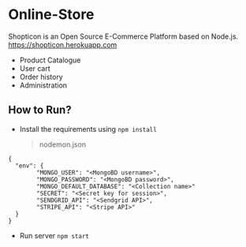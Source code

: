 # Online-Store

Shopticon is an Open Source E-Commerce Platform based on Node.js.
https://shopticon.herokuapp.com

- Product Catalogue
- User cart
- Order history
- Administration
<!-- - REST API -->

## How to Run?

- Install the requirements using `npm install`
  > nodemon.json

```
{
  "env": {
		"MONGO_USER": "<MongoBD username>",
		"MONGO_PASSWORD": "<MongoBD password>",
		"MONGO_DEFAULT_DATABASE": "<Collection name>"
		"SECRET": "<Secret key for session>",
		"SENDGRID_API": "<Sendgrid API>",
		"STRIPE_API": "<Stripe API>"
  }
}

```

- Run server `npm start`
